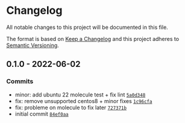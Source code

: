 # Changelog

All notable changes to this project will be documented in this file.

The format is based on [Keep a Changelog](https://keepachangelog.com/en/1.0.0/)
and this project adheres to [Semantic Versioning](https://semver.org/spec/v2.0.0.html).

## 0.1.0 - 2022-06-02

### Commits

- minor: add ubuntu 22 molecule test + fix lint [`5a0d348`](https://github.com/lotusnoir/ansible-system_hostname/commit/5a0d348903230e1ad1354c2d04aac867eb1e3aa1)
- fix: remove unsupported centos8 + minor fixes [`1c96cfa`](https://github.com/lotusnoir/ansible-system_hostname/commit/1c96cfa98802c9e2be75c80350aa8c6a377b273b)
- fix: probleme on molecule to fix later [`727371b`](https://github.com/lotusnoir/ansible-system_hostname/commit/727371b462b2aff2d73c43e7c982b94cc48744ee)
- initial commit [`84ef0aa`](https://github.com/lotusnoir/ansible-system_hostname/commit/84ef0aa15573b9d1c96f83b5d4dfb41344bbdad4)
